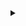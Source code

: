 <details>
  <summary></summary>
  <p align="center"><img src="https://github-profile-trophy.vercel.app/?username=citharus&no-frame=false&no-bg=false&margin-w=15&margin-h=20&row=2&column=3"></p>
</details>

